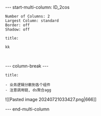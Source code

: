 --- start-multi-column: ID_2cos
```column-settings
Number of Columns: 2
Largest Column: standard
Border: off
Shadow: off
```

~~~ad-primary
title: 

kk
~~~

</br>


--- column-break ---

~~~ad-grey
title:  

- 业务逻辑分散到各个组件
- 注意调用链, ds聚合agg
~~~

![[Pasted image 20240721033427.png|666]]

--- end-multi-column

